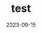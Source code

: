 ---
title:  "test"
excerpt: ""
excerpt_separator: "<!--more-->"
categories:
  - test
tags:
  - test

toc: true
toc_sticky: true

use_math : true
 
font-family: $happiness

date: 2023-09-15
last_modified_at: 2023-09-15
---
